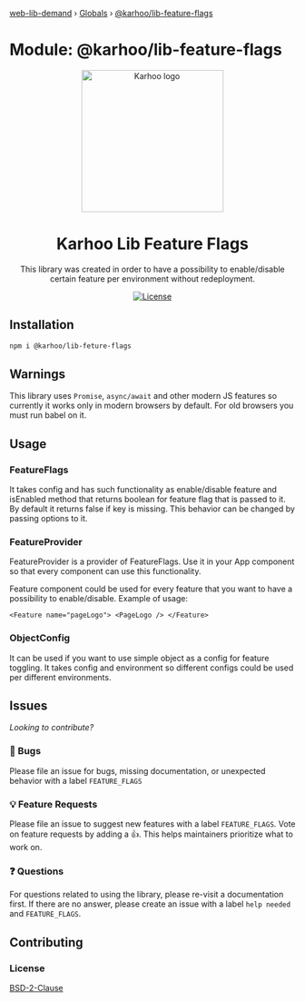 [web-lib-demand](../README.md) › [Globals](../globals.md) › [@karhoo/lib-feature-flags](_karhoo_lib_feature_flags.md)

# Module: @karhoo/lib-feature-flags

<div align="center">
<a href="https://karhoo.com">
  <img
    alt="Karhoo logo"
    width="250px"
    src="https://cdn.karhoo.com/s/images/logos/karhoo_logo.png"
  />
</a>

<h1>Karhoo Lib Feature Flags</h1>

This library was created in order to have a possibility to enable/disable certain feature per environment without redeployment.

[![License](https://img.shields.io/badge/License-BSD%202--Clause-orange.svg)](https://opensource.org/licenses/BSD-2-Clause)

</div>

## Installation

```sh
npm i @karhoo/lib-feture-flags
```
## Warnings

This library uses `Promise`, `async/await` and other modern JS features so currently it works only in modern browsers by default. For old browsers you must run babel on it.

## Usage

### FeatureFlags

It takes config and has such functionality as enable/disable feature and isEnabled method that returns boolean for feature flag that is passed to it. By default it returns false if key is missing. This behavior can be changed by passing options to it.

### FeatureProvider

FeatureProvider is a provider of FeatureFlags. Use it in your App component so that every component can use this functionality.

Feature component could be used for every feature that you want to have a possibility to enable/disable. Example of usage:

`
<Feature name="pageLogo">
  <PageLogo />
</Feature>
`

### ObjectConfig

It can be used if you want to use simple object as a config for feature toggling. It takes config and environment so different configs could be used per different environments.

## Issues

_Looking to contribute?_

### 🐛 Bugs

Please file an issue for bugs, missing documentation, or unexpected behavior with a label `FEATURE_FLAGS`

### 💡 Feature Requests

Please file an issue to suggest new features with a label `FEATURE_FLAGS`. Vote on feature requests by adding
a 👍. This helps maintainers prioritize what to work on.

### ❓ Questions

For questions related to using the library, please re-visit a documentation first. If there are no answer, please create an issue with a label `help needed` and `FEATURE_FLAGS`.

## Contributing

### License

[BSD-2-Clause](../LICENSE)
